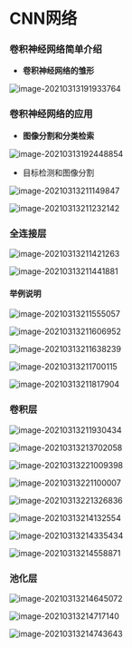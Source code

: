 # CNN网络

### 卷积神经网络简单介绍

- **卷积神经网络的雏形**

![image-20210313191933764](Readme.assets/image-20210313191933764.png)

### 卷积神经网络的应用

- **图像分割和分类检索**

![image-20210313192448854](Readme.assets/image-20210313192448854.png)

- 目标检测和图像分割

![image-20210313211149847](Readme.assets/image-20210313211149847.png)

![image-20210313211232142](Readme.assets/image-20210313211232142.png)

### 全连接层

![image-20210313211421263](Readme.assets/image-20210313211421263.png)

![image-20210313211441881](Readme.assets/image-20210313211441881.png)

#### 举例说明

![image-20210313211555057](Readme.assets/image-20210313211555057.png)

![image-20210313211606952](Readme.assets/image-20210313211606952.png)

![image-20210313211638239](Readme.assets/image-20210313211638239.png)

![image-20210313211700115](Readme.assets/image-20210313211700115.png)

![image-20210313211817904](Readme.assets/image-20210313211817904.png)

### 卷积层

![image-20210313211930434](Readme.assets/image-20210313211930434.png)

![image-20210313213702058](Readme.assets/image-20210313213702058.png)

![image-20210313221009398](Readme.assets/image-20210313221009398.png)

![image-20210313221100007](Readme.assets/image-20210313221100007.png)

![image-20210313221326836](Readme.assets/image-20210313221326836.png)

![image-20210313214132554](Readme.assets/image-20210313214132554.png)

![image-20210313214335434](Readme.assets/image-20210313214335434.png)

![image-20210313214558871](Readme.assets/image-20210313214558871.png)

### 池化层

![image-20210313214645072](Readme.assets/image-20210313214645072.png)

![image-20210313214717140](Readme.assets/image-20210313214717140.png)

![image-20210313214743643](Readme.assets/image-20210313214743643.png)